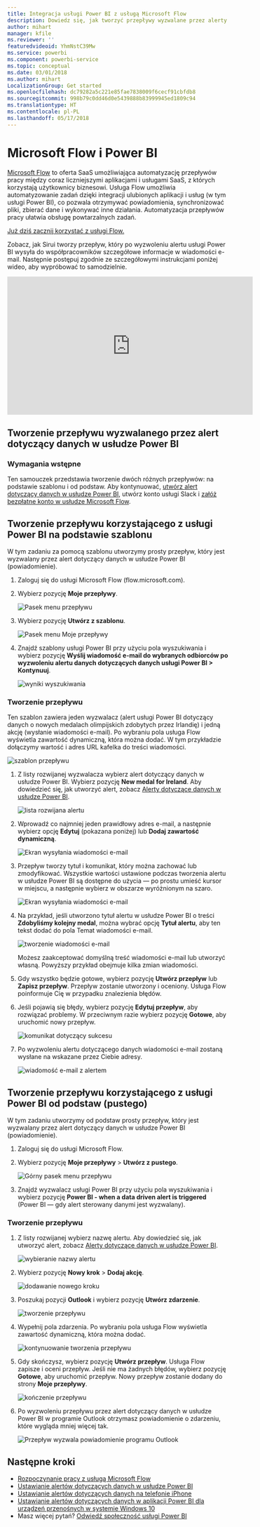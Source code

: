 ```yaml
---
title: Integracja usługi Power BI z usługą Microsoft Flow
description: Dowiedz się, jak tworzyć przepływy wyzwalane przez alerty dotyczące danych w usłudze Power BI.
author: mihart
manager: kfile
ms.reviewer: ''
featuredvideoid: YhmNstC39Mw
ms.service: powerbi
ms.component: powerbi-service
ms.topic: conceptual
ms.date: 03/01/2018
ms.author: mihart
LocalizationGroup: Get started
ms.openlocfilehash: dc79282a5c221e85fae7838009f6cecf91cbfdb8
ms.sourcegitcommit: 998b79c0dd46d0e5439888b83999945ed1809c94
ms.translationtype: HT
ms.contentlocale: pl-PL
ms.lasthandoff: 05/17/2018
---
```

# <a name="microsoft-flow-and-power-bi"></a>Microsoft Flow i Power BI

[Microsoft Flow](https://flow.microsoft.com/en-us/documentation/getting-started) to oferta SaaS umożliwiająca automatyzację przepływów pracy między coraz liczniejszymi aplikacjami i usługami SaaS, z których korzystają użytkownicy biznesowi. Usługa Flow umożliwia automatyzowanie zadań dzięki integracji ulubionych aplikacji i usług (w tym usługi Power BI), co pozwala otrzymywać powiadomienia, synchronizować pliki, zbierać dane i wykonywać inne działania. Automatyzacja przepływów pracy ułatwia obsługę powtarzalnych zadań.

[Już dziś zacznij korzystać z usługi Flow.](https://flow.microsoft.com/documentation/getting-started)

Zobacz, jak Sirui tworzy przepływ, który po wyzwoleniu alertu usługi Power BI wysyła do współpracowników szczegółowe informacje w wiadomości e-mail. Następnie postępuj zgodnie ze szczegółowymi instrukcjami poniżej wideo, aby wypróbować to samodzielnie.

<iframe width="560" height="315" src="https://www.youtube.com/embed/YhmNstC39Mw" frameborder="0" allowfullscreen></iframe>

## <a name="create-a-flow-that-is-triggered-by-a-power-bi-data-alert"></a>Tworzenie przepływu wyzwalanego przez alert dotyczący danych w usłudze Power BI

### <a name="prerequisites"></a>Wymagania wstępne
Ten samouczek przedstawia tworzenie dwóch różnych przepływów: na podstawie szablonu i od podstaw. Aby kontynuować, [utwórz alert dotyczący danych w usłudze Power BI](service-set-data-alerts.md), utwórz konto usługi Slack i [załóż bezpłatne konto w usłudze Microsoft Flow](https://flow.microsoft.com/en-us/#home-signup).

## <a name="create-a-flow-that-uses-power-bi---from-a-template"></a>Tworzenie przepływu korzystającego z usługi Power BI na podstawie szablonu
W tym zadaniu za pomocą szablonu utworzymy prosty przepływ, który jest wyzwalany przez alert dotyczący danych w usłudze Power BI (powiadomienie).

1. Zaloguj się do usługi Microsoft Flow (flow.microsoft.com).
2. Wybierz pozycję **Moje przepływy**.
   
   ![Pasek menu przepływu](media/service-flow-integration/power-bi-my-flows.png)
3. Wybierz pozycję **Utwórz z szablonu**.
   
    ![Pasek menu Moje przepływy](media/service-flow-integration/power-bi-template.png)
4. Znajdź szablony usługi Power BI przy użyciu pola wyszukiwania i wybierz pozycję **Wyślij wiadomość e-mail do wybranych odbiorców po wyzwoleniu alertu danych dotyczących danych usługi Power BI > Kontynuuj**.
   
    ![wyniki wyszukiwania](media/service-flow-integration/power-bi-flow-alert.png)


### <a name="build-the-flow"></a>Tworzenie przepływu
Ten szablon zawiera jeden wyzwalacz (alert usługi Power BI dotyczący danych o nowych medalach olimpijskich zdobytych przez Irlandię) i jedną akcję (wysłanie wiadomości e-mail). Po wybraniu pola usługa Flow wyświetla zawartość dynamiczną, która można dodać.  W tym przykładzie dołączymy wartość i adres URL kafelka do treści wiadomości.

![szablon przepływu](media/service-flow-integration/power-bi-template1.png)

1. Z listy rozwijanej wyzwalacza wybierz alert dotyczący danych w usłudze Power BI. Wybierz pozycję **New medal for Ireland**. Aby dowiedzieć się, jak utworzyć alert, zobacz [Alerty dotyczące danych w usłudze Power BI](service-set-data-alerts.md).
   
   ![lista rozwijana alertu](media/service-flow-integration/power-bi-trigger-flow.png)
2. Wprowadź co najmniej jeden prawidłowy adres e-mail, a następnie wybierz opcję **Edytuj** (pokazana poniżej) lub **Dodaj zawartość dynamiczną**. 
   
   ![Ekran wysyłania wiadomości e-mail](media/service-flow-integration/power-bi-flow-email.png)

3. Przepływ tworzy tytuł i komunikat, który można zachować lub zmodyfikować. Wszystkie wartości ustawione podczas tworzenia alertu w usłudze Power BI są dostępne do użycia — po prostu umieść kursor w miejscu, a następnie wybierz w obszarze wyróżnionym na szaro. 

   ![Ekran wysyłania wiadomości e-mail](media/service-flow-integration/power-bi-flow-email-default.png)

1.  Na przykład, jeśli utworzono tytuł alertu w usłudze Power BI o treści **Zdobyliśmy kolejny medal**, można wybrać opcję **Tytuł alertu**, aby ten tekst dodać do pola Temat wiadomości e-mail.

    ![tworzenie wiadomości e-mail](media/service-flow-integration/power-bi-flow-message.png)

    Możesz zaakceptować domyślną treść wiadomości e-mail lub utworzyć własną. Powyższy przykład obejmuje kilka zmian wiadomości.

1. Gdy wszystko będzie gotowe, wybierz pozycję **Utwórz przepływ** lub **Zapisz przepływ**.  Przepływ zostanie utworzony i oceniony.  Usługa Flow poinformuje Cię w przypadku znalezienia błędów.
2. Jeśli pojawią się błędy, wybierz pozycję **Edytuj przepływ**, aby rozwiązać problemy. W przeciwnym razie wybierz pozycję **Gotowe**, aby uruchomić nowy przepływ.
   
   ![komunikat dotyczący sukcesu](media/service-flow-integration/power-bi-flow-running.png)
5. Po wyzwoleniu alertu dotyczącego danych wiadomości e-mail zostaną wysłane na wskazane przez Ciebie adresy.  
   
   ![wiadomość e-mail z alertem](media/service-flow-integration/power-bi-flow-email2.png)

## <a name="create-a-flow-that-uses-power-bi---from-scratch-blank"></a>Tworzenie przepływu korzystającego z usługi Power BI od podstaw (pustego)
W tym zadaniu utworzymy od podstaw prosty przepływ, który jest wyzwalany przez alert dotyczący danych w usłudze Power BI (powiadomienie).

1. Zaloguj się do usługi Microsoft Flow.
2. Wybierz pozycję **Moje przepływy** > **Utwórz z pustego**.
   
   ![Górny pasek menu przepływu](media/service-flow-integration/power-bi-my-flows.png)
3. Znajdź wyzwalacz usługi Power BI przy użyciu pola wyszukiwania i wybierz pozycję **Power BI - when a data driven alert is triggered** (Power BI — gdy alert sterowany danymi jest wyzwalany).

### <a name="build-your-flow"></a>Tworzenie przepływu
1. Z listy rozwijanej wybierz nazwę alertu.  Aby dowiedzieć się, jak utworzyć alert, zobacz [Alerty dotyczące danych w usłudze Power BI](service-set-data-alerts.md).
   
    ![wybieranie nazwy alertu](media/service-flow-integration/power-bi-totalstores2.png)
2. Wybierz pozycję **Nowy krok** > **Dodaj akcję**.
   
   ![dodawanie nowego kroku](media/service-flow-integration/power-bi-new-step.png)
3. Poszukaj pozycji **Outlook** i wybierz pozycję **Utwórz zdarzenie**.
   
   ![tworzenie przepływu](media/service-flow-integration/power-bi-create-event.png)
4. Wypełnij pola zdarzenia. Po wybraniu pola usługa Flow wyświetla zawartość dynamiczną, która można dodać.
   
   ![kontynuowanie tworzenia przepływu](media/service-flow-integration/power-bi-flow-event.png)
5. Gdy skończysz, wybierz pozycję **Utwórz przepływ**.  Usługa Flow zapisze i oceni przepływ. Jeśli nie ma żadnych błędów, wybierz pozycję **Gotowe**, aby uruchomić przepływ.  Nowy przepływ zostanie dodany do strony **Moje przepływy**.
   
   ![kończenie przepływu](media/service-flow-integration/power-bi-flow-running.png)
6. Po wyzwoleniu przepływu przez alert dotyczący danych w usłudze Power BI w programie Outlook otrzymasz powiadomienie o zdarzeniu, które wygląda mniej więcej tak.
   
    ![Przepływ wyzwala powiadomienie programu Outlook](media/service-flow-integration/power-bi-flow-notice.png)

## <a name="next-steps"></a>Następne kroki
* [Rozpoczynanie pracy z usługą Microsoft Flow](https://flow.microsoft.com/en-us/documentation/getting-started/)
* [Ustawianie alertów dotyczących danych w usłudze Power BI](service-set-data-alerts.md)
* [Ustawianie alertów dotyczących danych na telefonie iPhone](mobile-set-data-alerts-in-the-mobile-apps.md)
* [Ustawianie alertów dotyczących danych w aplikacji Power BI dla urządzeń przenośnych w systemie Windows 10](mobile-set-data-alerts-in-the-mobile-apps.md)
* Masz więcej pytań? [Odwiedź społeczność usługi Power BI](http://community.powerbi.com/)

